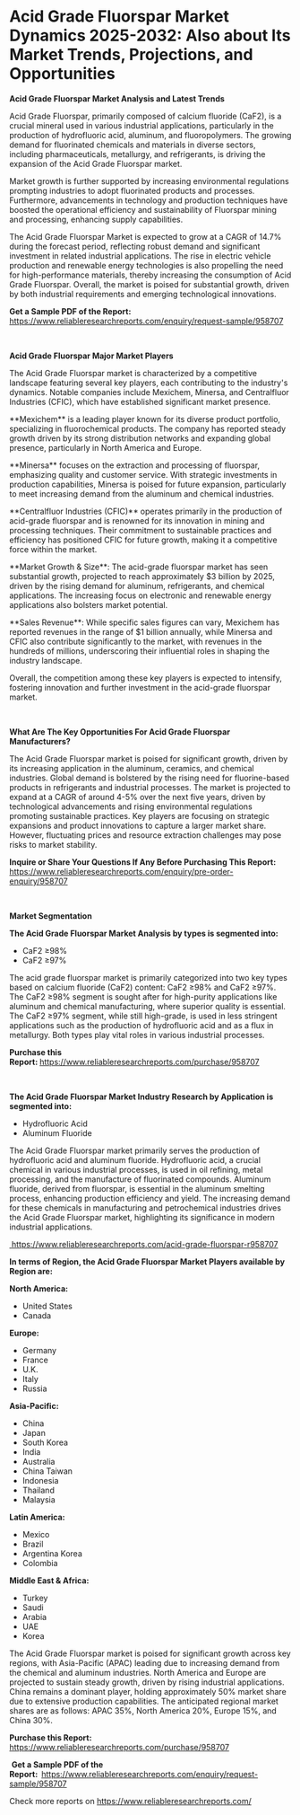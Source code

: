 <p><h1>Acid Grade Fluorspar Market Dynamics 2025-2032: Also about Its Market Trends, Projections, and Opportunities</h1></p><p><strong>Acid Grade Fluorspar Market Analysis and Latest Trends</strong></p>
<p><p>Acid Grade Fluorspar, primarily composed of calcium fluoride (CaF2), is a crucial mineral used in various industrial applications, particularly in the production of hydrofluoric acid, aluminum, and fluoropolymers. The growing demand for fluorinated chemicals and materials in diverse sectors, including pharmaceuticals, metallurgy, and refrigerants, is driving the expansion of the Acid Grade Fluorspar market.</p><p>Market growth is further supported by increasing environmental regulations prompting industries to adopt fluorinated products and processes. Furthermore, advancements in technology and production techniques have boosted the operational efficiency and sustainability of Fluorspar mining and processing, enhancing supply capabilities.</p><p>The Acid Grade Fluorspar Market is expected to grow at a CAGR of 14.7% during the forecast period, reflecting robust demand and significant investment in related industrial applications. The rise in electric vehicle production and renewable energy technologies is also propelling the need for high-performance materials, thereby increasing the consumption of Acid Grade Fluorspar. Overall, the market is poised for substantial growth, driven by both industrial requirements and emerging technological innovations.</p></p>
<p><strong>Get a Sample PDF of the Report:&nbsp;</strong> <a href="https://www.reliableresearchreports.com/enquiry/request-sample/958707?utm_campaign=3020&utm_medium=2&utm_source=Github&utm_content=ia&utm_term=21032025&utm_id=acid-grade-fluorspar">https://www.reliableresearchreports.com/enquiry/request-sample/958707</a></p>
<p>&nbsp;</p>
<p><strong>Acid Grade Fluorspar Major Market Players</strong></p>
<p><p>The Acid Grade Fluorspar market is characterized by a competitive landscape featuring several key players, each contributing to the industry's dynamics. Notable companies include Mexichem, Minersa, and Centralfluor Industries (CFIC), which have established significant market presence.</p><p>**Mexichem** is a leading player known for its diverse product portfolio, specializing in fluorochemical products. The company has reported steady growth driven by its strong distribution networks and expanding global presence, particularly in North America and Europe.</p><p>**Minersa** focuses on the extraction and processing of fluorspar, emphasizing quality and customer service. With strategic investments in production capabilities, Minersa is poised for future expansion, particularly to meet increasing demand from the aluminum and chemical industries. </p><p>**Centralfluor Industries (CFIC)** operates primarily in the production of acid-grade fluorspar and is renowned for its innovation in mining and processing techniques. Their commitment to sustainable practices and efficiency has positioned CFIC for future growth, making it a competitive force within the market.</p><p>**Market Growth & Size**: The acid-grade fluorspar market has seen substantial growth, projected to reach approximately $3 billion by 2025, driven by the rising demand for aluminum, refrigerants, and chemical applications. The increasing focus on electronic and renewable energy applications also bolsters market potential.</p><p>**Sales Revenue**: While specific sales figures can vary, Mexichem has reported revenues in the range of $1 billion annually, while Minersa and CFIC also contribute significantly to the market, with revenues in the hundreds of millions, underscoring their influential roles in shaping the industry landscape.</p><p>Overall, the competition among these key players is expected to intensify, fostering innovation and further investment in the acid-grade fluorspar market.</p></p>
<p>&nbsp;</p>
<p><strong>What Are The Key Opportunities For Acid Grade Fluorspar Manufacturers?</strong></p>
<p><p>The Acid Grade Fluorspar market is poised for significant growth, driven by its increasing application in the aluminum, ceramics, and chemical industries. Global demand is bolstered by the rising need for fluorine-based products in refrigerants and industrial processes. The market is projected to expand at a CAGR of around 4-5% over the next five years, driven by technological advancements and rising environmental regulations promoting sustainable practices. Key players are focusing on strategic expansions and product innovations to capture a larger market share. However, fluctuating prices and resource extraction challenges may pose risks to market stability.</p></p>
<p><strong>Inquire or Share Your Questions If Any Before Purchasing This Report:</strong> <a href="https://www.reliableresearchreports.com/enquiry/pre-order-enquiry/958707?utm_campaign=3020&utm_medium=2&utm_source=Github&utm_content=ia&utm_term=21032025&utm_id=acid-grade-fluorspar">https://www.reliableresearchreports.com/enquiry/pre-order-enquiry/958707</a></p>
<p>&nbsp;</p>
<p><strong>Market Segmentation</strong></p>
<p><strong>The Acid Grade Fluorspar Market Analysis by types is segmented into:</strong></p>
<p><ul><li>CaF2 ≥98%</li><li>CaF2 ≥97%</li></ul></p>
<p><p>The acid grade fluorspar market is primarily categorized into two key types based on calcium fluoride (CaF2) content: CaF2 ≥98% and CaF2 ≥97%. The CaF2 ≥98% segment is sought after for high-purity applications like aluminum and chemical manufacturing, where superior quality is essential. The CaF2 ≥97% segment, while still high-grade, is used in less stringent applications such as the production of hydrofluoric acid and as a flux in metallurgy. Both types play vital roles in various industrial processes.</p></p>
<p><strong>Purchase this Report:&nbsp;</strong><a href="https://www.reliableresearchreports.com/purchase/958707?utm_campaign=3020&utm_medium=2&utm_source=Github&utm_content=ia&utm_term=21032025&utm_id=acid-grade-fluorspar">https://www.reliableresearchreports.com/purchase/958707</a></p>
<p>&nbsp;</p>
<p><strong>The Acid Grade Fluorspar Market Industry Research by Application is segmented into:</strong></p>
<p><ul><li>Hydrofluoric Acid</li><li>Aluminum Fluoride</li></ul></p>
<p><p>The Acid Grade Fluorspar market primarily serves the production of hydrofluoric acid and aluminum fluoride. Hydrofluoric acid, a crucial chemical in various industrial processes, is used in oil refining, metal processing, and the manufacture of fluorinated compounds. Aluminum fluoride, derived from fluorspar, is essential in the aluminum smelting process, enhancing production efficiency and yield. The increasing demand for these chemicals in manufacturing and petrochemical industries drives the Acid Grade Fluorspar market, highlighting its significance in modern industrial applications.</p></p>
<p><a href="https://www.reliableresearchreports.com/acid-grade-fluorspar-r958707?utm_campaign=3020&utm_medium=2&utm_source=Github&utm_content=ia&utm_term=21032025&utm_id=acid-grade-fluorspar">&nbsp;https://www.reliableresearchreports.com/acid-grade-fluorspar-r958707</a></p>
<p><strong>In terms of Region, the Acid Grade Fluorspar Market Players available by Region are:</strong></p>
<p>
    <p> <strong> North America: </strong>
        <ul>
            <li>United States</li>
            <li>Canada</li>
        </ul>
        </p> 
    <p> <strong> Europe: </strong>
        <ul>
            <li>Germany</li>
            <li>France</li>
            <li>U.K.</li>
            <li>Italy</li>
            <li>Russia</li>
        </ul>
        </p> 
    <p> <strong> Asia-Pacific: </strong>
        <ul>
            <li>China</li>
            <li>Japan</li>
            <li>South Korea</li>
            <li>India</li>
            <li>Australia</li>
            <li>China Taiwan</li>
            <li>Indonesia</li>
            <li>Thailand</li>
            <li>Malaysia</li>
        </ul>
        </p> 
    <p> <strong> Latin America: </strong>
        <ul>
            <li>Mexico</li>
            <li>Brazil</li>
            <li>Argentina Korea</li>
            <li>Colombia</li>
        </ul>
        </p> 
    <p> <strong> Middle East & Africa: </strong>
        <ul>
            <li>Turkey</li>
            <li>Saudi</li>
            <li>Arabia</li>
            <li>UAE</li>
            <li>Korea</li>
        </ul>
    </p>
    </p>
<p><p>The Acid Grade Fluorspar market is poised for significant growth across key regions, with Asia-Pacific (APAC) leading due to increasing demand from the chemical and aluminum industries. North America and Europe are projected to sustain steady growth, driven by rising industrial applications. China remains a dominant player, holding approximately 50% market share due to extensive production capabilities. The anticipated regional market shares are as follows: APAC 35%, North America 20%, Europe 15%, and China 30%.</p></p>
<p><strong>Purchase this Report: </strong><a href="https://www.reliableresearchreports.com/purchase/958707?utm_campaign=3020&utm_medium=2&utm_source=Github&utm_content=ia&utm_term=21032025&utm_id=acid-grade-fluorspar">https://www.reliableresearchreports.com/purchase/958707</a></p>
<p>&nbsp;<strong>Get a Sample PDF of the Report:&nbsp;&nbsp;</strong><a href="https://www.reliableresearchreports.com/enquiry/request-sample/958707?utm_campaign=3020&utm_medium=2&utm_source=Github&utm_content=ia&utm_term=21032025&utm_id=acid-grade-fluorspar">https://www.reliableresearchreports.com/enquiry/request-sample/958707</a></p>
<p><strong></strong></p>
<p>Check more reports on <a href="https://www.reliableresearchreports.com/?utm_campaign=3020&utm_medium=2&utm_source=Github&utm_content=ia&utm_term=21032025&utm_id=acid-grade-fluorspar">https://www.reliableresearchreports.com/</a></p>